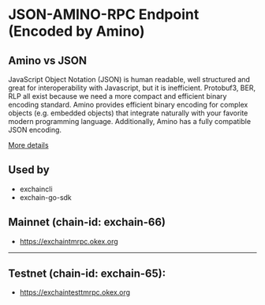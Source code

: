 # JSON-AMINO-RPC Endpoint (Encoded by Amino)

## Amino vs JSON
JavaScript Object Notation (JSON) is human readable, well structured and great for interoperability with Javascript, but it is inefficient. Protobuf3, BER, RLP all exist because we need a more compact and efficient binary encoding standard. Amino provides efficient binary encoding for complex objects (e.g. embedded objects) that integrate naturally with your favorite modern programming language. Additionally, Amino has a fully compatible JSON encoding. 

[More details](https://github.com/tendermint/go-amino)

## Used by
- exchaincli
- exchain-go-sdk

## Mainnet (chain-id: exchain-66)

- https://exchaintmrpc.okex.org


___

## Testnet (chain-id: exchain-65):

 - https://exchaintesttmrpc.okex.org
 



